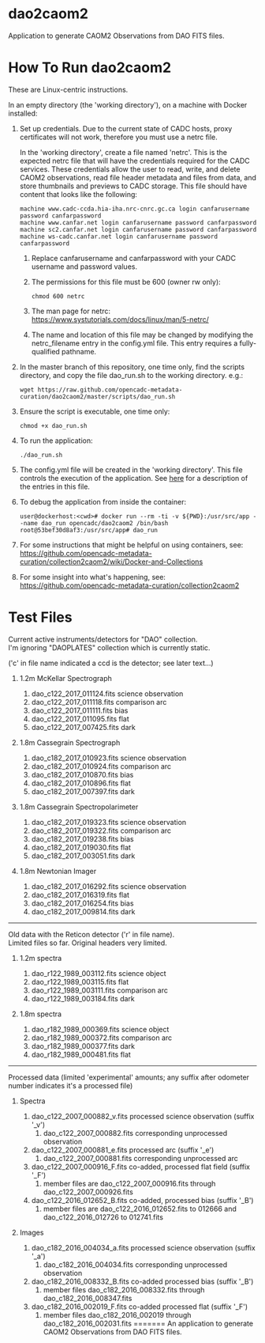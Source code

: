 # dao2caom2
Application to generate CAOM2 Observations from DAO FITS files.

# How To Run dao2caom2

These are Linux-centric instructions.

In an empty directory (the 'working directory'), on a machine with Docker installed:

1. Set up credentials. Due to the current state of CADC hosts, proxy certificates will not work, therefore you must use a netrc file.

    In the 'working directory', create a file named 'netrc'. 
This is the expected netrc file that will have the credentials required for the 
CADC services. These credentials allow the user to read, write, and delete 
CAOM2 observations, read file header metadata and files 
from data, and store thumbnails and previews to CADC storage. This file should have content that looks like the following:

   ```
   machine www.cadc-ccda.hia-iha.nrc-cnrc.gc.ca login canfarusername password canfarpassword
   machine www.canfar.net login canfarusername password canfarpassword
   machine sc2.canfar.net login canfarusername password canfarpassword
   machine ws-cadc.canfar.net login canfarusername password canfarpassword
   ```
   
   1. Replace canfarusername and canfarpassword with your CADC username and 
   password values.

   1. The permissions for this file must be 600 (owner rw only):

      ```
      chmod 600 netrc
      ```
   
   1. The man page for netrc:
   https://www.systutorials.com/docs/linux/man/5-netrc/
   
   1. The name and location of this file may be changed by modifying the 
   netrc_filename entry in the config.yml file. This entry requires a 
   fully-qualified pathname.

1. In the master branch of this repository, one time only, find the scripts directory, and copy the file dao_run.sh to the working directory. e.g.:

   ```
   wget https://raw.github.com/opencadc-metadata-curation/dao2caom2/master/scripts/dao_run.sh
   ```

1. Ensure the script is executable, one time only:

   ```
   chmod +x dao_run.sh
   ```

1. To run the application:

    ```
    ./dao_run.sh
    ```
    
1. The config.yml file will be created in the 'working directory'. This file controls the execution of the application. See [here](https://github.com/opencadc-metadata-curation/collection2caom2/wiki/config.yml) for a description of the entries in this file.

1. To debug the application from inside the container:

   ```
   user@dockerhost:<cwd># docker run --rm -ti -v ${PWD}:/usr/src/app --name dao_run opencadc/dao2caom2 /bin/bash
   root@53bef30d8af3:/usr/src/app# dao_run
   ```

1. For some instructions that might be helpful on using containers, see:
https://github.com/opencadc-metadata-curation/collection2caom2/wiki/Docker-and-Collections

1. For some insight into what's happening, see: https://github.com/opencadc-metadata-curation/collection2caom2

# Test Files

Current active instruments/detectors for "DAO" collection.  
I'm ignoring "DAOPLATES" collection which is currently static.

('c' in file name indicated a ccd is the detector; see later text...)

1. 1.2m McKellar Spectrograph

    1. dao_c122_2017_011124.fits	science observation
    1. dao_c122_2017_011118.fits	comparison arc
    1. dao_c122_2017_011111.fits	bias
    1. dao_c122_2017_011095.fits	flat
    1. dao_c122_2017_007425.fits	dark

1. 1.8m Cassegrain Spectrograph

    1. dao_c182_2017_010923.fits	science observation
    1. dao_c182_2017_010924.fits	comparison arc
    1. dao_c182_2017_010870.fits	bias
    1. dao_c182_2017_010896.fits	flat
    1. dao_c182_2017_007397.fits	dark

1. 1.8m Cassegrain Spectropolarimeter

    1. dao_c182_2017_019323.fits	science observation
    1. dao_c182_2017_019322.fits	comparison arc
    1. dao_c182_2017_019238.fits	bias
    1. dao_c182_2017_019030.fits	flat
    1. dao_c182_2017_003051.fits	dark

1. 1.8m Newtonian Imager

    1. dao_c182_2017_016292.fits	science observation
    1. dao_c182_2017_016319.fits	flat
    1. dao_c182_2017_016254.fits	bias
    1. dao_c182_2017_009814.fits	dark


-------------------------


Old data with the Reticon detector ('r' in file name).  
Limited files so far. Original headers very limited.

1. 1.2m spectra

    1. dao_r122_1989_003112.fits	science object
    1. dao_r122_1989_003115.fits	flat
    1. dao_r122_1989_003111.fits	comparison arc
    1. dao_r122_1989_003184.fits	dark

1. 1.8m spectra

    1. dao_r182_1989_000369.fits	science object
    1. dao_r182_1989_000372.fits	comparison arc
    1. dao_r182_1989_000377.fits	dark
    1. dao_r182_1989_000481.fits	flat


-------------------------


Processed data (limited 'experimental' amounts;
any suffix after odometer number indicates it's a processed file)

1. Spectra

    1. dao_c122_2007_000882_v.fits	processed science observation (suffix '_v')
        1. dao_c122_2007_000882.fits	corresponding unprocessed observation
    1. dao_c122_2007_000881_e.fits	processed arc (suffix '_e')
        1. dao_c122_2007_000881.fits	corresponding unprocessed arc
    1. dao_c122_2007_000916_F.fits	co-added, processed flat field (suffix '_F')
        1. member files are dao_c122_2007_000916.fits through dao_c122_2007_000926.fits
    1. dao_c122_2016_012652_B.fits	co-added, processed bias (suffix '_B')
        1. member files are dao_c122_2016_012652.fits to 012666 and dao_c122_2016_012726 to 012741.fits

1. Images

    1. dao_c182_2016_004034_a.fits	processed science observation (suffix '_a')
        1. dao_c182_2016_004034.fits	corresponding unprocessed observation
    1. dao_c182_2016_008332_B.fits	co-added processed bias (suffix '_B')
        1. member files dao_c182_2016_008332.fits through dao_c182_2016_008347.fits
    1. dao_c182_2016_002019_F.fits	co-added processed flat (suffix '_F')
        1. member files dao_c182_2016_002019 through dao_c182_2016_002031.fits
=======
An application to generate CAOM2 Observations from DAO FITS files.

